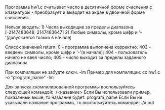 Программа hw1.c считывает число в десятичной форме счисления с клавиатуры - преобразует и выводит на экран в двоичной форме счисления.

Нельзя вводить: 1) Числа выходящие за пределы диапазона [-2147483648; 2147483647] 2) Любые символы, кроме цифр и '-'(допускается только в начале)

Список значений return: 0 - программа выполнена корректно; 403 - введены символы, кроме цифр и '-'(в начале); 404 - пользователь ничего не ввел число; 405 - число выходит за пределы заданного диапазона

При компиляции не забудте ключ: -lm Пример для компиляции: cc hw1.c -o "program_name" -lm

Для запуска скомпилированной программы воспользуйтесь следующей командой: ./<название> Если Вы использовали пример, показанный выше, то название будет: program_name Если Вы не указывали название программы, то воспользуйтесь командой: ./a.out
